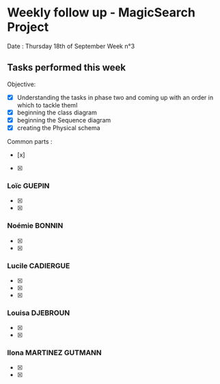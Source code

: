 # Weekly follow up - MagicSearch Project


Date : Thursday 18th of September
Week n°3


## Tasks performed this week


Objective:
- [x] Understanding the tasks in phase two and coming up with an order in which to tackle theml
- [x] beginning the class diagram
- [x] beginning the Sequence diagram
- [x] creating the Physical schema

Common parts :
- [x] 
- [x] 




### Loïc GUEPIN
- [x]
- [x] 


### Noémie BONNIN
- [x] 
- [x] 


### Lucile CADIERGUE
- [x] 
- [x] 
- [x] 


### Louisa DJEBROUN
- [x] 
- [x] 


### Ilona MARTINEZ GUTMANN
- [x] 
- [x] 